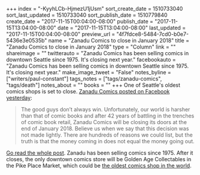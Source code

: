 +++
index = "-KyyhLCb-HjmezU1jUsm"
sort_create_date = 1510733040
sort_last_updated = 1510733040
sort_publish_date = 1510779840
create_date = "2017-11-15T00:04:00-08:00"
publish_date = "2017-11-15T13:04:00-08:00"
date = "2017-11-15T13:04:00-08:00"
last_updated = "2017-11-15T00:04:00-08:00"
preview_url = "4f7fdce8-5484-7cd0-b0e7-5436e3e0535b"
name = "Zanadu Comics to close in January 2018"
title = "Zanadu Comics to close in January 2018"
type = "Column"
link = ""
shareimage = ""
twitterauto = "Zanadu Comics has been selling comics in downtown Seattle since 1975. It's closing next year."
facebookauto = "Zanadu Comics has been selling comics in downtown Seattle since 1975. It's closing next year."
make_image_tweet = "False"
notes_byline = ["writers/paul-constant"]
tags_notes = ["tags/zanadu-comics", "tags/death"]
notes_about = ""
books = ""
+++
One of Seattle's oldest comics shops is set to close. [Zanadu Comics posted on Facebook yesterday](https://www.facebook.com/zanaducomics/posts/1438853082878733):

<blockquote>The good guys don’t always win. Unfortunately, our world is harsher than that of comic books and after 42 years of battling in the trenches of comic book retail, Zanadu Comics will be closing its doors at the end of January 2018. Believe us when we say that this decision was not made lightly. There are hundreds of reasons we could list, but the truth is that the money coming in does not equal the money going out.</blockquote>

[Go read the whole post](https://www.facebook.com/zanaducomics/posts/1438853082878733). Zanadu has been selling comics since 1975. After it closes, the only downtown comics store will be Golden Age Collectables in the Pike Place Market, which could be [the oldest comics shop in the world](https://www.seattlemet.com/articles/2017/10/23/golden-age-collectibles-might-be-the-oldest-comic-store-in-the-world).